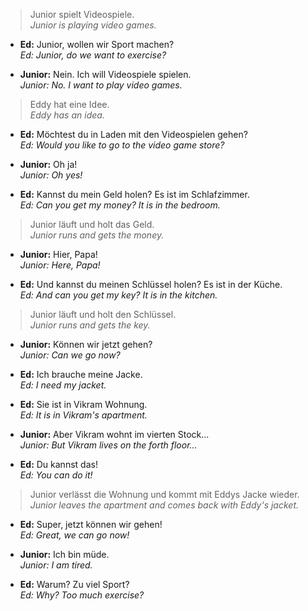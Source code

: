 > Junior spielt Videospiele.<br>
_Junior is playing video games._

- **Ed:** Junior, wollen wir Sport machen?<br>
_Ed: Junior, do we want to exercise?_

- **Junior:** Nein. Ich will Videospiele spielen.<br>
_Junior: No. I want to play video games._

> Eddy hat eine Idee.<br>
_Eddy has an idea._

- **Ed:** Möchtest du in Laden mit den Videospielen gehen?<br>
_Ed: Would you like to go to the video game store?_

- **Junior:** Oh ja!<br>
_Junior: Oh yes!_

- **Ed:** Kannst du mein Geld holen? Es ist im Schlafzimmer.<br>
_Ed: Can you get my money? It is in the bedroom._

> Junior läuft und holt das Geld.<br>
_Junior runs and gets the money._

- **Junior:** Hier, Papa!<br>
_Junior: Here, Papa!_

- **Ed:** Und kannst du meinen Schlüssel holen? Es ist in der Küche.<br>
_Ed: And can you get my key? It is in the kitchen._

> Junior läuft und holt den Schlüssel.<br>
_Junior runs and gets the key._

- **Junior:** Können wir jetzt gehen?<br>
_Junior: Can we go now?_

- **Ed:** Ich brauche meine Jacke.<br>
_Ed: I need my jacket._

- **Ed:** Sie ist in Vikram Wohnung.<br>
_Ed: It is in Vikram's apartment._

- **Junior:** Aber Vikram wohnt im vierten Stock...<br>
_Junior: But Vikram lives on the forth floor..._

- **Ed:** Du kannst das!<br>
_Ed: You can do it!_

> Junior verlässt die Wohnung und kommt mit Eddys Jacke wieder.<br>
_Junior leaves the apartment and comes back with Eddy's jacket._

- **Ed:** Super, jetzt können wir gehen!<br>
_Ed: Great, we can go now!_

- **Junior:** Ich bin müde.<br>
_Junior: I am tired._

- **Ed:** Warum? Zu viel Sport?<br>
_Ed: Why? Too much exercise?_

